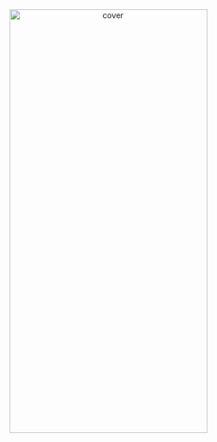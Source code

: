 <div align="center">
<img width="350px" height = "750px" src="https://res.cloudinary.com/nitishbiswas/image/upload/v1643189299/nahid_ij0lie.png" alt="cover" />
</div>
